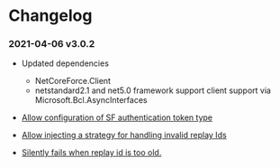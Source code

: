 # Changelog

### 2021-04-06 v3.0.2

* Updated dependencies
    - NetCoreForce.Client
    - netstandard2.1 and net5.0 framework support client support via Microsoft.Bcl.AsyncInterfaces

* [Allow configuration of SF authentication token type](https://github.com/kdcllc/CometD.NetCore.Salesforce/pull/24)
* [Allow injecting a strategy for handling invalid replay Ids](https://github.com/kdcllc/CometD.NetCore.Salesforce/pull/25)
* [Silently fails when replay id is too old.](https://github.com/kdcllc/CometD.NetCore.Salesforce/issues/20)